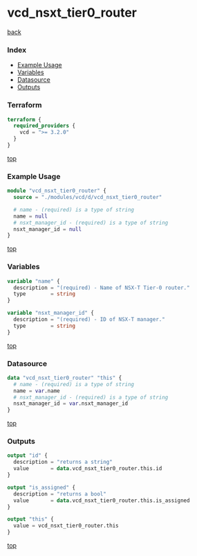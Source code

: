 # vcd_nsxt_tier0_router

[back](../vcd.md)

### Index

- [Example Usage](#example-usage)
- [Variables](#variables)
- [Datasource](#datasource)
- [Outputs](#outputs)

### Terraform

```terraform
terraform {
  required_providers {
    vcd = ">= 3.2.0"
  }
}
```

[top](#index)

### Example Usage

```terraform
module "vcd_nsxt_tier0_router" {
  source = "./modules/vcd/d/vcd_nsxt_tier0_router"

  # name - (required) is a type of string
  name = null
  # nsxt_manager_id - (required) is a type of string
  nsxt_manager_id = null
}
```

[top](#index)

### Variables

```terraform
variable "name" {
  description = "(required) - Name of NSX-T Tier-0 router."
  type        = string
}

variable "nsxt_manager_id" {
  description = "(required) - ID of NSX-T manager."
  type        = string
}
```

[top](#index)

### Datasource

```terraform
data "vcd_nsxt_tier0_router" "this" {
  # name - (required) is a type of string
  name = var.name
  # nsxt_manager_id - (required) is a type of string
  nsxt_manager_id = var.nsxt_manager_id
}
```

[top](#index)

### Outputs

```terraform
output "id" {
  description = "returns a string"
  value       = data.vcd_nsxt_tier0_router.this.id
}

output "is_assigned" {
  description = "returns a bool"
  value       = data.vcd_nsxt_tier0_router.this.is_assigned
}

output "this" {
  value = vcd_nsxt_tier0_router.this
}
```

[top](#index)